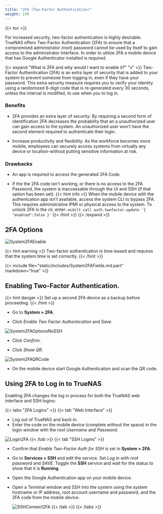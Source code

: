 ```yaml
---
title: "2FA (Two-Factor Authentication)"
weight: 190
---
```


{{< toc >}}

For increased security, two-factor authentication is highly desirable.
TrueNAS offers Two-Factor Authentication (2FA) to ensure that a compromised administrator (*root*) password cannot be used by itself to gain access to the administrator interface.
In order to utilize 2FA a mobile device that has Google Authenticator installed is required.

{{< expand "What is 2FA and why would I want to enable it?" "v" >}}
Two-Factor Authentication (2FA) is an extra layer of security that is added to your system to prevent someone from logging in, even if they have your password. This extra security measure requires you to verify your identity using a randomized 6-digit code that is re-generated every 30 seconds, unless the interval is modified, to use when you to log in.

### Benefits

* 2FA provides an extra layer of security: By requiring a second form of identification 2FA decreases the probability that an a unauthorized user can gain access to the system.
  An unauthorized user won’t have the second element required to authenticate their login.

* Increase productivity and flexibility: As the workforce becomes more mobile, employees can securely access systems from virtually any device or location-without putting sensitive information at risk.

### Drawbacks

* An app is required to access the generated 2FA Code.

* If the the 2FA code isn't working, or there is no access to the 2FA Password, the system is inaccessable through the UI and SSH (if that option has been set).
  {{< hint info >}}
  When the mobile device with the authenication app isn't available, access the system CLI to bypass 2FA. This requires administrative IPMI or physical access to the system.
  To unlock 2FA in the cli, enter:  `midclt call auth.twofactor.update '{ "enabled":false }'`
  {{< /hint >}}
{{< /expand >}}

## 2FA Options

![System2FAEnable](/images/CORE/12.0/System2FAEnable.png "Enabling 2FA")

{{< hint warning >}}
Two-factor authentication is time-based and requires that the system time is set correctly.
{{< /hint >}}

{{< include file="static/includes/System2FAFields.md.part" markdown="true" >}}

## Enabling Two-Factor Authentication.

{{< hint danger >}}
Set up a second 2FA device as a backup before proceeding.
{{< /hint >}}

* Go to **System > 2FA**.

* Click *Enable Two Factor Authentication* and *Save*.

![System2FAOptionsNoSSH](/images/CORE/12.0/System2FAOptionsNoSSH.png "2FA Options: No SSH")

* Click *Confirm*.

* Click *Show QR*.

![System2FAQRCode](/images/CORE/12.0/System2FAQRCode.png "2FA: QR Code")

* On the mobile device start Google Authentication and scan the QR code.

## Using 2FA to Log in to TrueNAS

Enabling 2FA changes the log in process for both the TrueNAS web interface and SSH logins:

{{< tabs "2FA Logins" >}}
{{< tab "Web Interface" >}}
* Log out of TrueNAS and back in.
* Enter the code on the mobile device (complete without the space) in the login window with the *root* *Username* and *Password*.

![Login2FA](/images/CORE/12.0/Login2FA.png "2FA Login")
{{< /tab >}}
{{< tab "SSH Logins" >}}

* Confirm that *Enable Two-Factor Auth for SSH* is set in **System > 2FA**.
* Go to **Services > SSH** and edit the service.
  Set *Log in with root password* and *SAVE*.
  Toggle the **SSH** service and wait for the status to show that it is **Running**.
* Open the Google Authentication app on your mobile device.
* Open a Terminal window and SSH into the system using the system hostname or IP address, *root* account username and password, and the 2FA code from the mobile device.
  
  ![SSHConnect2FA](/images/CORE/SSHConnect2FA.png "SSH Connect 2FA")
{{< /tab >}}
{{< /tabs >}}
